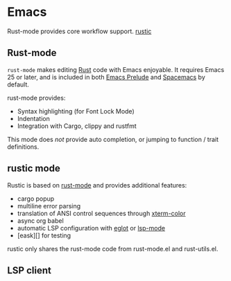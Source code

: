 # Emacs

Rust-mode provides core workflow support. [rustic](#rustic-mode)


## Rust-mode
`rust-mode` makes editing [Rust](http://rust-lang.org) code with Emacs enjoyable. It requires Emacs 25 or later, and is included in both [Emacs Prelude](https://github.com/bbatsov/prelude) and [Spacemacs](https://github.com/syl20bnr/spacemacs) by default.

rust-mode provides:

- Syntax highlighting (for Font Lock Mode)
- Indentation
- Integration with Cargo, clippy and rustfmt

This mode does _not_ provide auto completion, or jumping to function / trait definitions.


## rustic mode

Rustic is based on [rust-mode](https://github.com/rust-lang/rust-mode) and provides additional features:

- cargo popup
- multiline error parsing
- translation of ANSI control sequences through
  [xterm-color](https://github.com/atomontage/xterm-color)
- async org babel
- automatic LSP configuration with
  [eglot](https://github.com/joaotavora/eglot) or
  [lsp-mode](https://github.com/emacs-lsp/lsp-mode)
- [eask][] for testing

rustic only shares the rust-mode code from rust-mode.el and rust-utils.el.


## LSP client
